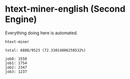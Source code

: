 # htext-miner-english (Second Engine)

Everything doing here is automated.

```
htext-miner

total: 6888/9523 (72.33014806258532%)

job0: 1550
job1: 1754
job2: 2347
job3: 1237
```